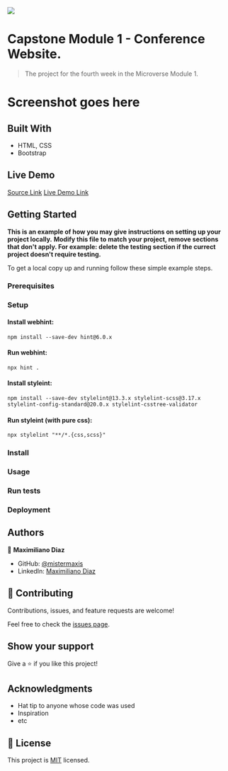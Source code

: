 ![](https://img.shields.io/badge/Microverse-blueviolet)

# Capstone Module 1 - Conference Website.

> The project for the fourth week in the Microverse Module 1.

# Screenshot goes here

## Built With

- HTML, CSS
- Bootstrap

## Live Demo

[Source Link](https://www.behance.net/gallery/29845175/CC-Global-Summit-2015)
[Live Demo Link](https://mistermaxis.github.io/capstone-module-1/)


## Getting Started

**This is an example of how you may give instructions on setting up your project locally.**
**Modify this file to match your project, remove sections that don't apply. For example: delete the testing section if the currect project doesn't require testing.**


To get a local copy up and running follow these simple example steps.

### Prerequisites

### Setup

#### Install webhint:
`npm install --save-dev hint@6.0.x`
#### Run webhint:
`npx hint .`
#### Install styleint:
`npm install --save-dev stylelint@13.3.x stylelint-scss@3.17.x stylelint-config-standard@20.0.x stylelint-csstree-validator`
#### Run styleint (with pure css):
`npx stylelint "**/*.{css,scss}"`

### Install

### Usage

### Run tests

### Deployment



## Authors

👤 **Maximiliano Diaz**

- GitHub: [@mistermaxis](https://github.com/mistermaxis)
- LinkedIn: [Maximiliano Diaz](https://ar.linkedin.com/in/mistermaxis)

## 🤝 Contributing

Contributions, issues, and feature requests are welcome!

Feel free to check the [issues page](issues/).

## Show your support

Give a ⭐️ if you like this project!

## Acknowledgments

- Hat tip to anyone whose code was used
- Inspiration
- etc

## 📝 License

This project is [MIT](lic.url) licensed.
